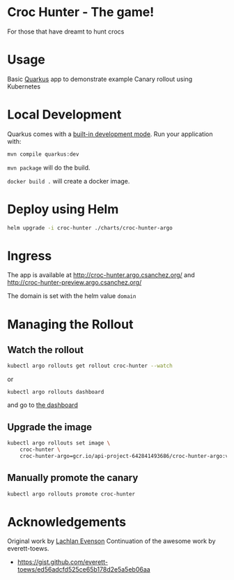 # Croc Hunter - The game!

For those that have dreamt to hunt crocs

# Usage

Basic [Quarkus](https://quarkus.io/) app to demonstrate example Canary rollout using Kubernetes

# Local Development

Quarkus comes with a [built-in development mode](https://quarkus.io/guides/maven-tooling). Run your application with:

```bash
mvn compile quarkus:dev
```

`mvn package` will do the build.

`docker build .` will create a docker image.

# Deploy using Helm

```bash
helm upgrade -i croc-hunter ./charts/croc-hunter-argo
```

# Ingress

The app is available at http://croc-hunter.argo.csanchez.org/ and http://croc-hunter-preview.argo.csanchez.org/

The domain is set with the helm value `domain`

# Managing the Rollout

## Watch the rollout

```bash
kubectl argo rollouts get rollout croc-hunter --watch
```

or 

```
kubectl argo rollouts dashboard
```

and go to [the dashboard](http://localhost:3100/rollouts)

## Upgrade the image

```bash
kubectl argo rollouts set image \
    croc-hunter \
    croc-hunter-argo=gcr.io/api-project-642841493686/croc-hunter-argo:v2
```

## Manually promote the canary

```bash
kubectl argo rollouts promote croc-hunter
```


# Acknowledgements

Original work by [Lachlan Evenson](https://github.com/lachie83/croc-hunter)
Continuation of the awesome work by everett-toews.
* https://gist.github.com/everett-toews/ed56adcfd525ce65b178d2e5a5eb06aa

